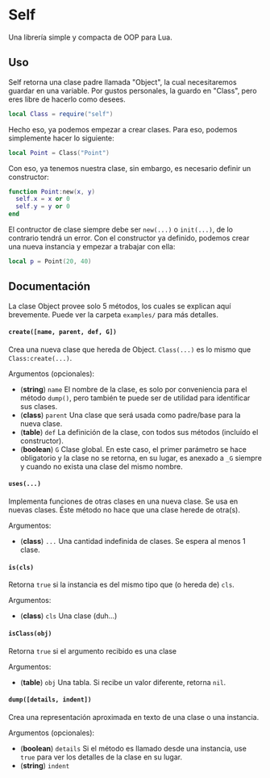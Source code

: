 # Self

Una librería simple y compacta de OOP para Lua.

## Uso

Self retorna una clase padre llamada "Object", la cual necesitaremos guardar en una variable. Por gustos personales, la guardo en "Class", pero eres libre de hacerlo como desees.

```lua
local Class = require("self")
```

Hecho eso, ya podemos empezar a crear clases. Para eso, podemos simplemente hacer lo siguiente:

```lua
local Point = Class("Point")
```

Con eso, ya tenemos nuestra clase, sin embargo, es necesario definir un constructor:

```lua
function Point:new(x, y)
  self.x = x or 0
  self.y = y or 0
end
```

El contructor de clase siempre debe ser `new(...)` o `init(...)`, de lo contrario tendrá un error. Con el constructor ya definido, podemos crear una nueva instancia y empezar a trabajar con ella:

```lua
local p = Point(20, 40)
```

## Documentación

La clase Object provee solo 5 métodos, los cuales se explican aquí brevemente. Puede ver la carpeta `examples/` para más detalles.

#### `create([name, parent, def, G])`

Crea una nueva clase que hereda de Object. `Class(...)` es lo mismo que `Class:create(...)`.

Argumentos (opcionales):

 - (__string__)  `name`   El nombre de la clase, es solo por conveniencia para el método `dump()`, pero también te puede ser de utilidad para identificar sus clases.
 - (__class__)   `parent` Una clase que será usada como padre/base para la nueva clase.
 - (__table__)   `def`    La definición de la clase, con todos sus métodos (incluído el constructor).
 - (__boolean__) `G`      Clase global. En este caso, el primer parámetro se hace obligatorio y
                      la clase no se retorna, en su lugar, es anexado a `_G` siempre y cuando no
                      exista una clase del mismo nombre.

#### `uses(...)`

Implementa funciones de otras clases en una nueva clase. Se usa en nuevas clases. Éste método no hace que una clase herede de otra(s).

Argumentos:

 - (__class__) `...` Una cantidad indefinida de clases. Se espera al menos 1 clase.

#### `is(cls)`

Retorna `true` si la instancia es del mismo tipo que (o hereda de) `cls`.

Argumentos:

 - (__class__) `cls` Una clase (duh...)

#### `isClass(obj)`

Retorna `true` si el argumento recibido es una clase

Argumentos:

 - (__table__) `obj` Una tabla. Si recibe un valor diferente, retorna `nil`.

#### `dump([details, indent])`

Crea una representación aproximada en texto de una clase o una instancia.

Argumentos (opcionales):

 - (__boolean__) `details` Si el método es llamado desde una instancia, use `true` para ver
                       los detalles de la clase en su lugar.
 - (__string__)  `indent`